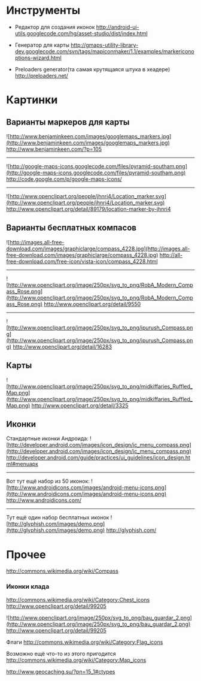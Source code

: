 # Инструменты #

  * Редактор для создания иконок
http://android-ui-utils.googlecode.com/hg/asset-studio/dist/index.html

  * Генератор  для карты
http://gmaps-utility-library-dev.googlecode.com/svn/tags/mapiconmaker/1.1/examples/markericonoptions-wizard.html

  * Preloaders generator(та самая крутящаяся штука в хеадере)
http://preloaders.net/

# Картинки #

## Варианты маркеров для карты ##

![http://www.benjaminkeen.com/images/googlemaps_markers.jpg](http://www.benjaminkeen.com/images/googlemaps_markers.jpg)
http://www.benjaminkeen.com/?p=105

---

![http://google-maps-icons.googlecode.com/files/pyramid-southam.png](http://google-maps-icons.googlecode.com/files/pyramid-southam.png)
http://code.google.com/p/google-maps-icons/

---

![http://www.openclipart.org/people/jhnri4/Location_marker.svg](http://www.openclipart.org/people/jhnri4/Location_marker.svg)
http://www.openclipart.org/detail/89179/location-marker-by-jhnri4

## Варианты бесплатных компасов ##

![http://images.all-free-download.com/images/graphiclarge/compass_4228.jpg](http://images.all-free-download.com/images/graphiclarge/compass_4228.jpg)
http://all-free-download.com/free-icon/vista-icon/compass_4228.html

---

![http://www.openclipart.org/image/250px/svg_to_png/RobA_Modern_Compass_Rose.png](http://www.openclipart.org/image/250px/svg_to_png/RobA_Modern_Compass_Rose.png)
http://www.openclipart.org/detail/9550

---

![http://www.openclipart.org/image/250px/svg_to_png/ipurush_Compass.png](http://www.openclipart.org/image/250px/svg_to_png/ipurush_Compass.png)
http://www.openclipart.org/detail/16283

## Карты ##

![http://www.openclipart.org/image/250px/svg_to_png/midkiffaries_Ruffled_Map.png](http://www.openclipart.org/image/250px/svg_to_png/midkiffaries_Ruffled_Map.png)
http://www.openclipart.org/detail/3325

## Иконки ##
Стандартные иконки Андроида:
![http://developer.android.com/images/icon_design/ic_menu_compass.png](http://developer.android.com/images/icon_design/ic_menu_compass.png)
http://developer.android.com/guide/practices/ui_guidelines/icon_design.html#menuapx

---

Вот тут ещё набор из 50 иконок:
![http://www.androidicons.com/images/android-menu-icons.png](http://www.androidicons.com/images/android-menu-icons.png)
http://www.androidicons.com/

---

Тут ещё один набор бесплатных иконок
![http://glyphish.com/images/demo.png](http://glyphish.com/images/demo.png)
http://glyphish.com/

# Прочее #

http://commons.wikimedia.org/wiki/Compass

### Иконки клада ###
http://commons.wikimedia.org/wiki/Category:Chest_icons
http://www.openclipart.org/detail/99205

![http://www.openclipart.org/image/250px/svg_to_png/bau_guardar_2.png](http://www.openclipart.org/image/250px/svg_to_png/bau_guardar_2.png)
http://www.openclipart.org/detail/99205

Флаги
http://commons.wikimedia.org/wiki/Category:Flag_icons

Возможно ещё что-то из этого пригодится
http://commons.wikimedia.org/wiki/Category:Map_icons

http://www.geocaching.su/?pn=15_1#ctypes